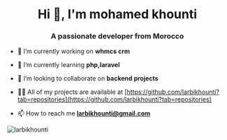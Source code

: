 <h1 align="center">Hi 👋, I'm mohamed khounti</h1>
<h3 align="center">A passionate developer from Morocco</h3>

- 🔭 I’m currently working on **whmcs crm**

- 🌱 I’m currently learning **php,laravel**

- 👯 I’m looking to collaborate on **backend projects**

- 👨‍💻 All of my projects are available at [https://github.com/larbikhounti?tab=repositories](https://github.com/larbikhounti?tab=repositories)

- 📫 How to reach me **larbikhounti@gmail.com**

<p><img align="center" src="https://github-readme-stats.vercel.app/api/top-langs/?username=larbikhounti&layout=compact&hide=html" alt="larbikhounti" /></p>

